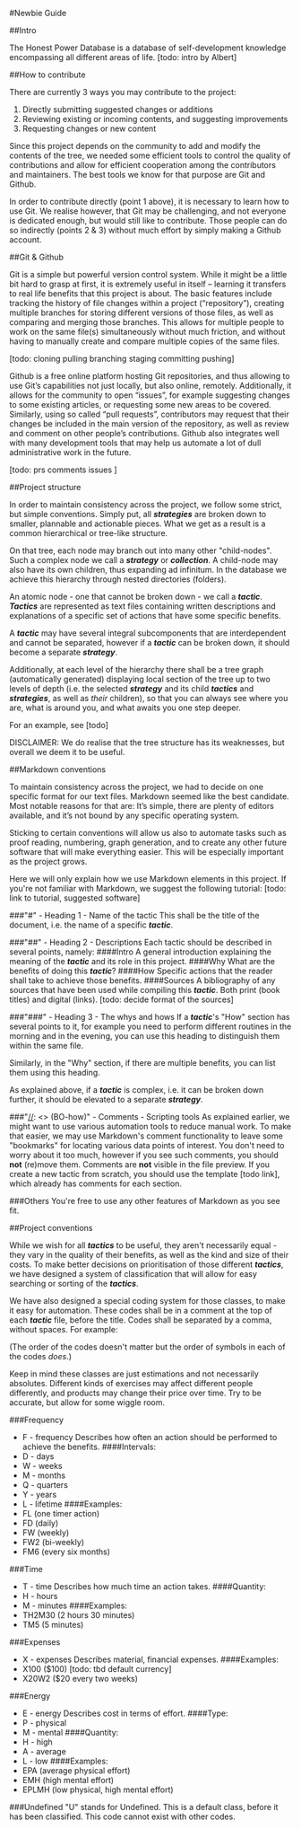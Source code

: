 #Newbie Guide

##Intro

The Honest Power Database is a database of self-development knowledge encompassing all different areas of life. 
[todo: intro by Albert]

##How to contribute

There are currently 3 ways you may contribute to the project:
1. Directly submitting suggested changes or additions
2. Reviewing existing or incoming contents, and suggesting improvements
3. Requesting changes or new content

Since this project depends on the community to add and modify the contents of the tree, we needed some efficient tools to control the quality of contributions and allow for efficient cooperation among the contributors and maintainers. The best tools we know for that purpose are Git and Github. 

In order to contribute directly (point 1 above), it is necessary to learn how to use Git. We realise however, that Git may be challenging, and not everyone is dedicated enough, but would still like to contribute. Those people can do so indirectly (points 2 & 3) without much effort by simply making a Github account.

##Git & Github

Git is a simple but powerful version control system. While it might be a little bit hard to grasp at first, it is extremely useful in itself – learning it transfers to real life benefits that this project is about. The basic features include tracking the history of file changes within a project (“repository”), creating multiple branches for storing different versions of those files, as well as comparing and merging those branches. This allows for multiple people to work on the same file(s) simultaneously without much friction, and without having to manually create and compare multiple copies of the same files.

[todo: cloning pulling branching staging committing pushing]

Github is a free online platform hosting Git repositories, and thus allowing to use Git’s capabilities not just locally, but also online, remotely. Additionally, it allows for the community to open “issues”, for example suggesting changes to some existing articles, or requesting some new areas to be covered. Similarly, using so called “pull requests”, contributors may request that their changes be included in the main version of the repository, as well as review and comment on other people’s contributions. Github also integrates well with many development tools that may help us automate a lot of dull administrative work in the future.

[todo: prs comments issues ]

##Project structure

In order to maintain consistency across the project, we follow some strict, but simple conventions. Simply put, all ***strategies*** are broken down to smaller, plannable and actionable pieces. What we get as a result is a common hierarchical or tree-like structure.

On that tree, each node may branch out into many other "child-nodes". Such a complex node we call a ***strategy*** or ***collection***. A child-node may also have its own children, thus expanding ad infinitum. In the database we achieve this hierarchy through nested directories (folders).

An atomic node - one that cannot be broken down - we call a ***tactic***. ***Tactics*** are represented as text files containing written descriptions and explanations of a specific set of actions that have some specific benefits. 

A ***tactic*** may have several integral subcomponents that are interdependent and cannot be separated, however if a ***tactic*** can be broken down, it should become a separate ***strategy***.

Additionally, at each level of the hierarchy there shall be a tree graph (automatically generated) displaying local section of the tree up to two levels of depth (i.e. the selected ***strategy*** and its child ***tactics*** and ***strategies***, as well as *their* children), so that you can always see where you are, what is around you, and what awaits you one step deeper.

For an example, see [todo]

DISCLAIMER: We do realise that the tree structure has its weaknesses, but overall we deem it to be useful.

##Markdown conventions

To maintain consistency across the project, we had to decide on one specific format for our text files. Markdown seemed like the best candidate. Most notable reasons for that are: It’s simple, there are plenty of editors available, and it’s not bound by any specific operating system.

Sticking to certain conventions will allow us also to automate tasks such as proof reading, numbering, graph generation, and to create any other future software that will make everything easier. This will be especially important as the project grows.

Here we will only explain how we use Markdown elements in this project. If you're not familiar with Markdown, we suggest the following tutorial: [todo: link to tutorial, suggested software]

###"#" - Heading 1 - Name of the tactic
This shall be the title of the document, i.e. the name of a specific ***tactic***.

###"##" - Heading 2 - Descriptions
Each tactic should be described in several points, namely:
####Intro
A general introduction explaining the meaning of the ***tactic*** and its role in this project.
####Why
What are the benefits of doing this ***tactic***?
####How
Specific actions that the reader shall take to achieve those benefits.
####Sources
A bibliography of any sources that have been used while compiling this ***tactic***. Both print (book titles) and digital (links). [todo: decide format of the sources]

###"###" - Heading 3 - The whys and hows
If a ***tactic***'s "How" section has several points to it, for example you need to perform different routines in the morning and in the evening, you can use this heading to distinguish them within the same file. 

Similarly, in the "Why" section, if there are multiple benefits, you can list them using this heading.

As explained above, if a ***tactic*** is complex, i.e. it can be broken down further, it should be elevated to a separate ***strategy***.

###"[//]: <> (BO-how)" - Comments - Scripting tools
As explained earlier, we might want to use various automation tools to reduce manual work. To make that easier, we may use Markdown's comment functionality to leave some "bookmarks" for locating various data points of interest. You don't need to worry about it too much, however if you see such comments, you should **not** (re)move them. Comments are **not** visible in the file preview. If you create a new tactic from scratch, you should use the template [todo link], which already has comments for each section.

###Others
You're free to use any other features of Markdown as you see fit.

##Project conventions

While we wish for all ***tactics*** to be useful, they aren't necessarily equal - they vary in the quality of their benefits, as well as the kind and size of their costs. To make better decisions on prioritisation of those different ***tactics***, we have designed a system of classification that will allow for easy searching or sorting of the ***tactics***. 

We have also designed a special coding system for those classes, to make it easy for automation. These codes shall be in a comment at the top of each ***tactic*** file, before the title. Codes shall be separated by a comma, without spaces. For example: 

>[//]: <> (FD2,EPA,TH2M30)

(The order of the codes doesn't matter but the order of symbols in each of the codes *does*.)

Keep in mind these classes are just estimations and not necessarily absolutes. Different kinds of exercises may affect different people differently, and products may change their price over time. Try to be accurate, but allow for some wiggle room.

###Frequency
- F - frequency
Describes how often an action should be performed to achieve the benefits.
####Intervals:
- D - days
- W - weeks
- M - months
- Q - quarters
- Y - years
- L - lifetime
####Examples:
- FL (one timer action)
- FD (daily)
- FW (weekly)
- FW2 (bi-weekly)
- FM6 (every six months)

###Time
- T - time
Describes how much time an action takes.
####Quantity:
- H - hours
- M - minutes
####Examples:
- TH2M30 (2 hours 30 minutes)
- TM5 (5 minutes)

###Expenses
- X - expenses
Describes material, financial expenses.
####Examples:
- X100 ($100) [todo: tbd default currency]
- X20W2 ($20 every two weeks)

###Energy
- E - energy
Describes cost in terms of effort.
####Type:
- P - physical
- M - mental
####Quantity:
- H - high
- A - average
- L - low
####Examples:
- EPA (average physical effort)
- EMH (high mental effort)
- EPLMH (low physical, high mental effort)

###Undefined
"U" stands for Undefined. This is a default class, before it has been classified. This code cannot exist with other codes.
